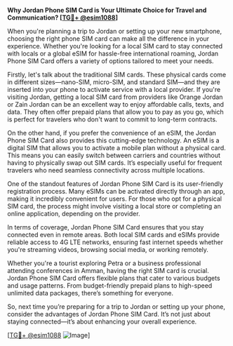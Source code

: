 **Why Jordan Phone SIM Card is Your Ultimate Choice for Travel and Communication? [[TG💪+ @esim1088](https://t.me/s/esim1088)]**

When you're planning a trip to Jordan or setting up your new smartphone, choosing the right phone SIM card can make all the difference in your experience. Whether you're looking for a local SIM card to stay connected with locals or a global eSIM for hassle-free international roaming, Jordan Phone SIM Card offers a variety of options tailored to meet your needs.

Firstly, let's talk about the traditional SIM cards. These physical cards come in different sizes—nano-SIM, micro-SIM, and standard SIM—and they are inserted into your phone to activate service with a local provider. If you're visiting Jordan, getting a local SIM card from providers like Orange Jordan or Zain Jordan can be an excellent way to enjoy affordable calls, texts, and data. They often offer prepaid plans that allow you to pay as you go, which is perfect for travelers who don't want to commit to long-term contracts.

On the other hand, if you prefer the convenience of an eSIM, the Jordan Phone SIM Card also provides this cutting-edge technology. An eSIM is a digital SIM that allows you to activate a mobile plan without a physical card. This means you can easily switch between carriers and countries without having to physically swap out SIM cards. It’s especially useful for frequent travelers who need seamless connectivity across multiple locations.

One of the standout features of Jordan Phone SIM Card is its user-friendly registration process. Many eSIMs can be activated directly through an app, making it incredibly convenient for users. For those who opt for a physical SIM card, the process might involve visiting a local store or completing an online application, depending on the provider.

In terms of coverage, Jordan Phone SIM Card ensures that you stay connected even in remote areas. Both local SIM cards and eSIMs provide reliable access to 4G LTE networks, ensuring fast internet speeds whether you're streaming videos, browsing social media, or working remotely.

Whether you're a tourist exploring Petra or a business professional attending conferences in Amman, having the right SIM card is crucial. Jordan Phone SIM Card offers flexible plans that cater to various budgets and usage patterns. From budget-friendly prepaid plans to high-speed unlimited data packages, there’s something for everyone.

So, next time you’re preparing for a trip to Jordan or setting up your phone, consider the advantages of Jordan Phone SIM Card. It’s not just about staying connected—it’s about enhancing your overall experience. 

[[TG💪+ @esim1088](https://t.me/s/esim1088) ![Image](https://i.postimg.cc/Y0z9fWf4/image.png)]